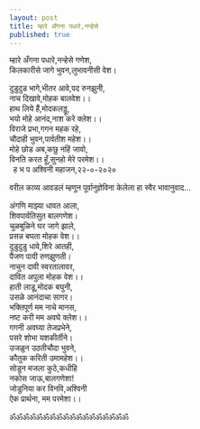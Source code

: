 ```yaml
---
layout: post
title: म्हारे अँगना पधारे,नन्हेसे
published: true
---
```


म्हारे अँगना पधारे,नन्हेसे गणेश,  
किलकारीसे जागे भुवन,लुभावनीसी वेश।  

दुडुदुड भागे,भीतर आवे,पद रुनझुनी,  
नाच  दिखावे,मोहक बालवेश।।  
हाथ लिये हैं,मोदकलड्डू,  
भयो मोहे आनंद,नाश करे क्लेश।।  
विराजे प्रभा,गगन महक रहे,  
चौदाही भुवन,पार्वतीश महेश।।  
मोहे छोड अब,कछु नहिं जावो,  
विनति करत हूँ,सुनहो मेरे परमेश।।  
&ensp;ह भ प अश्विनी महाजन,२२-०-२०२०  

वरील काव्य आवडलं म्हणून पूर्वानुज्ञेविना केलेला हा स्वैर भावानुवाद...  

अंगणि माझ्या धावत आला,  
शिवपार्वतिसुत बालगणेश।  
चुळबुळिने घर जागे झाले,  
प्रसन्न बघता मोहक वेश।।  
            दुडुदुडु धावे,शिरे आतही,  
            पैंजण पायी रुणझुणती।  
            नाचुन दावी स्वरतालावर,  
            दावित अपुला मोहक वेश।।  
हाती लाडू,मोदक बघुनी,  
उसळे आनंदाचा सागर।  
भक्तिपूर्ण मम नाचे मानस,  
नष्ट करी मम अवघे क्लेश।।  
            गगनी अवघ्या तेजप्रभेने,  
            पसरे शोभा यशकीर्तीने।  
            उजळुन उठतीचौदा भुवने,  
            कौतुक करिती उमामहेश।।  
सोडुन मजला कुठे,कधीहि  
नकोस जाऊ,बालगणेशा!  
जोडुनिया कर विनवि,अश्विनी  
ऐक प्रार्थना, मम परमेशा।।  

ॐॐॐॐॐॐॐॐॐॐॐॐॐॐॐॐॐॐ  
